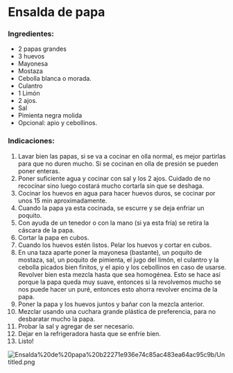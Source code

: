 # Ensalda de papa

### Ingredientes:

- 2 papas grandes
- 3 huevos
- Mayonesa
- Mostaza
- Cebolla blanca o morada.
- Culantro
- 1 Limón
- 2 ajos.
- Sal
- Pimienta negra molida
- Opcional: apio y cebollinos.

### Indicaciones:

1. Lavar bien las papas, si se va a cocinar en olla normal, es mejor partirlas para que no duren mucho. Si se cocinan en olla de presión se pueden poner enteras.
2. Poner suficiente agua y cocinar con sal y los 2 ajos. Cuidado de no recocinar sino luego costará mucho cortarla sin que se deshaga.
3. Cocinar los huevos en agua para hacer huevos duros, se cocinar por unos 15 min aproximadamente.
4. Cuando la papa ya esta cocinada, se escurre y se deja enfriar un poquito.
5. Con ayuda de un tenedor o con la mano (si ya esta fría) se retira la cáscara de la papa.
6. Cortar la papa en cubos.
7. Cuando los huevos estén listos. Pelar los huevos y cortar en cubos.
8. En una taza aparte poner la mayonesa (bastante), un poquito de mostaza, sal, un poquito de pimienta, el jugo del limón, el culantro y la cebolla picados bien finitos, y el apio y los cebollinos en caso de usarse. Revolver bien esta mezcla hasta que sea homogénea. Esto se hace así porque la papa queda muy suave, entonces si la revolvemos mucho se nos puede hacer un puré, entonces esto ahorra revolver encima de la papa.
9. Poner la papa y los huevos juntos y bañar con la mezcla anterior. 
10. Mezclar usando una cuchara grande plástica de preferencia, para no desbaratar mucho la papa.
11. Probar la sal y agregar de ser necesario.
12. Dejar en la refrigeradora hasta que se enfríe  bien.
13. Listo!

![Ensalda%20de%20papa%20b22271e936e74c85ac483ea64ac95c9b/Untitled.png](Ensalda%20de%20papa%20b22271e936e74c85ac483ea64ac95c9b/Untitled.png)
